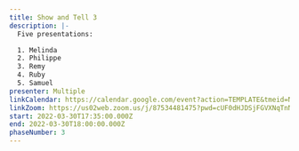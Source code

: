 ```yaml
---
title: Show and Tell 3
description: |-
  Five presentations:

  1. Melinda
  2. Philippe
  3. Remy
  4. Ruby
  5. Samuel
presenter: Multiple
linkCalendar: https://calendar.google.com/event?action=TEMPLATE&tmeid=NWZlZTNqZ2hhYzYxNjJ0dDBhbmdhZjNycTMgY19tcnJybXZ0ZWhqcThyc3A2ajJmdHVjbGJyc0Bn&tmsrc=c_mrrrmvtehjq8rsp6j2ftuclbrs%40group.calendar.google.com
linkZoom: https://us02web.zoom.us/j/87534481475?pwd=cUF0dHJDSjFGVXNqTnNiNm9HSC9NUT09
start: 2022-03-30T17:35:00.000Z
end: 2022-03-30T18:00:00.000Z
phaseNumber: 3
---
```

